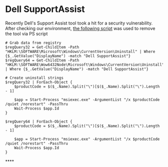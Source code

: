 # Dell SupportAssist

Recently Dell's Support Assist tool took a hit for a security vulnerability. After checking our environment, [the following script](https://www.reddit.com/r/PowerShell/comments/2830wq/uninstall_software_wmic_alternatives/ci97m1d?utm_source=share&utm_medium=web2x) was used to remove the tool via PS script

```text
# Grab data from registry
$regQuery32 = Get-ChildItem -Path "HKLM:\SOFTWARE\Microsoft\Windows\CurrentVersion\Uninstall" | Where {$_.GetValue("DisplayName") -match "Dell SupportAssist"}
$regQuery64 = Get-ChildItem -Path "HKLM:\SOFTWARE\Wow6432Node\Microsoft\Windows\CurrentVersion\Uninstall" | Where {$_.GetValue("DisplayName") -match "Dell SupportAssist"}
 
# Create uninstall strings
$regQuery32 | ForEach-Object {
    $productCode = $($_.Name).Split("\")[$($_.Name).Split("\").Length - 1]

    $app = Start-Process "msiexec.exe" -ArgumentList "/x $productCode /quiet /norestart" -PassThru
    Wait-Process $app.Id
}
 
$regQuery64 | ForEach-Object {
    $productCode = $($_.Name).Split("\")[$($_.Name).Split("\").Length - 1]

    $app = Start-Process "msiexec.exe" -ArgumentList "/x $productCode /quiet /norestart" -PassThru
    Wait-Process $app.Id
}
```

\*\*\*\*

